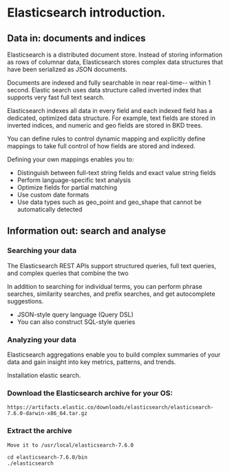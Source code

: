 # Elasticsearch introduction.

## Data in: documents and indices 

Elasticsearch is a distributed document store. 
Instead of storing information as rows of columnar data, Elasticsearch stores complex data structures that have been serialized as JSON documents.

Documents are indexed and fully searchable in near real-time-- within 1 second. Elastic search uses data structure called inverted index that supports very fast full text search.

Elasticsearch indexes all data in every field and each indexed field has a dedicated, optimized data structure. For example, text fields are stored in inverted indices, and numeric and geo fields are stored in BKD trees.

You can define rules to control dynamic mapping and explicitly define mappings to take full control of how fields are stored and indexed.

Defining your own mappings enables you to:

- Distinguish between full-text string fields and exact value string fields
- Perform language-specific text analysis
- Optimize fields for partial matching
- Use custom date formats
- Use data types such as geo_point and geo_shape that cannot be automatically detected

## Information out: search and analyse


### Searching your data

The Elasticsearch REST APIs support structured queries, full text queries, and complex queries that combine the two

In addition to searching for individual terms, you can perform phrase searches, similarity searches, and prefix searches, and get autocomplete suggestions.

- JSON-style query language (Query DSL)
- You can also construct SQL-style queries 


### Analyzing your data

Elasticsearch aggregations enable you to build complex summaries of your data and gain insight into key metrics, patterns, and trends.


Installation elastic search.

### Download the Elasticsearch archive for your OS:

```
https://artifacts.elastic.co/downloads/elasticsearch/elasticsearch-7.6.0-darwin-x86_64.tar.gz
```

### Extract the archive
```
Move it to /usr/local/elasticsearch-7.6.0
```

```
cd elasticsearch-7.6.0/bin
./elasticsearch
```